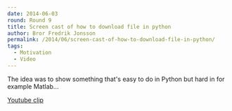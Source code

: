 ```yaml
---
date: 2014-06-03
round: Round 9
title: Screen cast of how to download file in python
author: Bror Fredrik Jonsson
permalink: /2014/06/screen-cast-of-how-to-download-file-in-python/
tags:
  - Motivation
  - Video
---
```

The idea was to show something that's easy to do in Python but hard in for example Matlab...

[Youtube clip][1]

 [1]: http://www.youtube.com/watch?v=vTdV0vH31_Y
